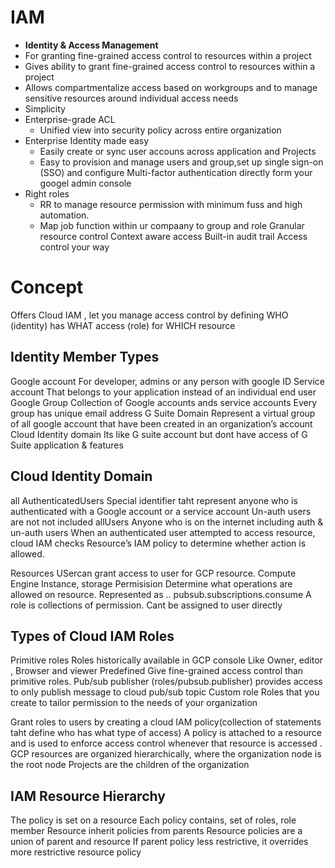 
# IAM
- **Identity & Access Management**
- For granting fine-grained access control to resources within a project
- Gives ability to grant fine-grained access control to resources within a project 
- Allows compartmentalize access based on workgroups and to manage sensitive resources around individual access needs
- Simplicity
- Enterprise-grade ACL 
  - Unified view into security policy across entire organization
- Enterprise Identity made easy
  - Easily create or sync user accouns across application and Projects
  - Easy to provision and manage users and group,set up single sign-on (SSO) and configure Multi-factor authentication directly form your googel admin console
- Right roles
  - RR to manage resource permission with minimum fuss and high automation.
  - Map job function within ur compaany to group and role
Granular resource control
Context aware access
Built-in audit trail
Access control your way
# Concept

Offers Cloud IAM , let you manage access control by defining WHO (identity) has WHAT access (role) for WHICH resource

## Identity Member Types
Google account
For developer, admins or any person with google ID 
Service account
That belongs to your application instead of an individual end user 
Google Group
Collection of Google accounts ands service accounts
Every group has unique email address
G Suite Domain 
Represent a virtual group of all google account that have been created in an organization’s account
Cloud Identity domain 
Its like G suite account but dont have access of G Suite application & features

## Cloud Identity Domain 
all AuthenticatedUsers
Special identifier taht represent anyone who is authenticated with a Google account or a service account 
Un-auth users are not not included
allUsers
Anyone who is on the internet including auth & un-auth users
When an authenticated user attempted to access resource, cloud IAM checks
Resource’s IAM policy to determine whether action is allowed.

Resources
USercan grant access to user for GCP resource.
Compute Engine Instance, storage
Permisision
Determine what operations are allowed on resource.
Represented as <service>.<resource>.<verb>
pubsub.subscriptions.consume
A role is collections of permission. 
Cant be assigned to user directly


## Types of Cloud IAM Roles
Primitive roles
Roles historically available in GCP console
Like Owner, editor , Browser and viewer
Predefined 
Give fine-grained access control than primitive roles.
Pub/sub publisher (roles/pubsub.publisher) provides access to only publish message to cloud pub/sub topic
Custom role
Roles that you create to tailor permission to the needs of your organization

Grant roles to users by creating a cloud IAM policy(collection of statements taht define who has what type of access)
A policy is attached to a resource and is used to enforce access control  whenever that resource is accessed .
GCP resources are organized hierarchically, where the organization node is the root node
Projects are the children of the organization



## IAM Resource Hierarchy 
The policy is set on a resource
Each policy contains, set of roles, role member
Resource inherit policies from parents
Resource policies are a union of parent and resource
If parent policy less restrictive, it overrides more restrictive resource policy
